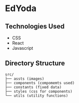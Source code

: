 # EdYoda

## Technologies Used

- CSS
- React
- Javascript

## Directory Structure
``` 
src/
├── assts (images)
├── components (compomemts used)
├── constants (fixed data)
├── styles (css for components)
└── utils (utility functions)

```
